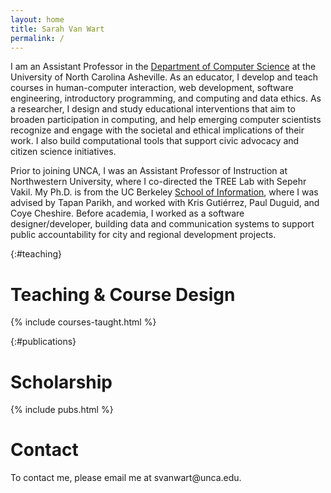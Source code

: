 ```yaml
---
layout: home
title: Sarah Van Wart
permalink: /
---
```


I am an Assistant Professor in the <a href="https://cs.unca.edu/">Department of Computer Science</a> at the University of North Carolina Asheville. As an educator, I develop and teach courses in human-computer interaction, web development, software engineering, introductory programming, and computing and data ethics. As a researcher, I design and study educational interventions that aim to broaden participation in computing, and help emerging computer scientists recognize and engage with the societal and ethical implications of their work. I also build computational tools that support civic advocacy and citizen science initiatives.

Prior to joining UNCA, I was an Assistant Professor of Instruction at Northwestern University, where I co-directed the TREE Lab with Sepehr Vakil. My Ph.D. is from the UC Berkeley <a href="https://www.ischool.berkeley.edu/">School of Information</a>, where I was advised by Tapan Parikh, and worked with Kris Gutiérrez, Paul Duguid, and Coye Cheshire. Before academia, I worked as a software designer/developer, building data and communication systems to support public accountability for city and regional development projects.

{:#teaching}
# Teaching & Course Design

{% include courses-taught.html %}

{:#publications}
# Scholarship
{% include pubs.html %}



<h1 id="contact">Contact</h1>
<section class="contact">
<p>
    To contact me, please email me at svanwart@unca.edu.
</p>

</section>

